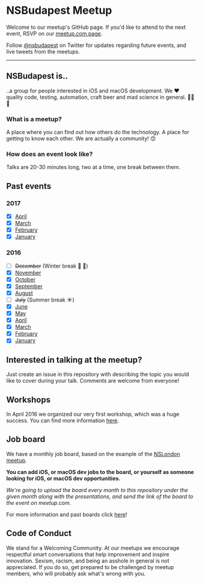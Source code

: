 # NSBudapest Meetup

Welcome to our meetup's GitHub page. If you'd like to attend to the next event, RSVP on our [meetup.com page](http://www.meetup.com/NSBudapest/).

Follow [@nsbudapest](https://twitter.com/nsbudapest) on Twitter for updates regarding future events, and live tweets from the meetups.

----------

## NSBudapest is..

..a group for people interested in iOS and macOS development. We :heart: quality code, testing, automation, craft beer and mad science in general. :rocket::rocket::rocket:

### What is a meetup?

A place where you can find out how others do the technology. A place for getting to know each other. We are actually a community! :blush:

### How does an event look like?

Talks are 20-30 minutes long, two at a time, one break between them.

## Past events

### 2017

- [x] [April](https://github.com/NSBudapest/NSBudapestMeetup/blob/master/presentations/2017/April/April.md)
- [x] [March](https://github.com/NSBudapest/NSBudapestMeetup/blob/master/presentations/2017/March/March.md)
- [x] [February](https://github.com/NSBudapest/NSBudapestMeetup/blob/master/presentations/2017/February/February.md)
- [x] [January](https://github.com/NSBudapest/NSBudapestMeetup/blob/master/presentations/2017/January/January.md)

### 2016

- [ ] ~~December~~ (Winter break :christmas_tree: :wine_glass:)
- [x] [November](https://github.com/NSBudapest/NSBudapestMeetup/blob/master/presentations/2016/November/November.md)
- [x] [October](https://github.com/NSBudapest/NSBudapestMeetup/blob/master/presentations/2016/October/October.md)
- [x] [September](https://github.com/NSBudapest/NSBudapestMeetup/blob/master/presentations/2016/September/September.md)
- [x] [August](https://github.com/NSBudapest/NSBudapestMeetup/blob/master/presentations/2016/August/August.md)
- [ ] ~~July~~ (Summer break :sunny:)
- [x] [June](https://github.com/NSBudapest/NSBudapestMeetup/blob/master/presentations/2016/June/June.md)
- [x] [May](https://github.com/NSBudapest/NSBudapestMeetup/blob/master/presentations/2016/May/May.md)
- [x] [April](https://github.com/NSBudapest/NSBudapestMeetup/blob/master/presentations/2016/April/April.md)
- [x] [March](https://github.com/NSBudapest/NSBudapestMeetup/blob/master/presentations/2016/March/March.md)
- [x] [February](https://github.com/NSBudapest/NSBudapestMeetup/blob/master/presentations/2016/February/February.md)
- [x] [January](https://github.com/NSBudapest/NSBudapestMeetup/blob/master/presentations/2016/January/January.md)

## Interested in talking at the meetup?

Just create an issue in this repository with describing the topic you would like to cover during your talk. Comments are welcome from everyone!

## Workshops

In April 2016 we organized our very first workshop, which was a huge success. You can find more information [here](https://github.com/NSBudapest/NSBudapestMeetup/blob/master/workshops/UITesting/UITesting.md).

## Job board

We have a monthly job board, based on the example of the [NSLondon meetup](http://www.meetup.com/NSLondon/).

**You can add iOS, or macOS dev jobs to the board, or yourself as someone looking for iOS, or macOS dev opportunities.**

*We're going to upload the board every month to this repository under the given month along with the presentations, and send the link of the board to the event on meetup.com.*

For more information and past boards click [here](https://github.com/NSBudapest/NSBudapestMeetup/blob/master/Jobs/Jobs.md)!

## Code of Conduct

We stand for a Welcoming Community. At our meetups we encourage respectful smart conversations that help improvement and inspire innovation. Sexism, racism, and being an asshole in general is not appreciated. If you do so, get prepared to be challenged by meetup members, who will probably ask what's wrong with you.
